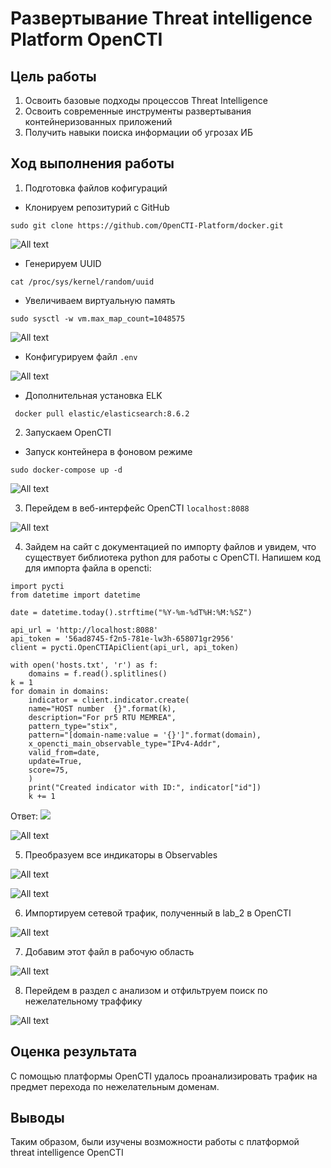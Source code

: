 # Развертывание Threat intelligence Platform OpenCTI

## Цель работы

1. Освоить базовые подходы процессов Threat Intelligence
2. Освоить современные инструменты развертывания контейнеризованных приложений
3. Получить навыки поиска информации об угрозах ИБ

## Ход выполнения работы

1. Подготовка файлов кофигураций

* Клонируем репозитурий с GitHub

```()
sudo git clone https://github.com/OpenCTI-Platform/docker.git 
```

![All text](img1.png)

* Генерируем UUID

```()
cat /proc/sys/kernel/random/uuid
```

* Увеличиваем виртуальную память

```()
sudo sysctl -w vm.max_map_count=1048575
```

![All text](img3.png)

* Конфигурируем файл `.env`

![All text](img2.png)

* Дополнительная установка ELK

```()
 docker pull elastic/elasticsearch:8.6.2
```

2. Запускаем OpenCTI

* Запуск контейнера в фоновом режиме

```()
sudo docker-compose up -d
```

![All text](img4.png)

3. Перейдем в веб-интерфейс OpenCTI `localhost:8088`

![All text](img5.png)

4. Зайдем на сайт с документацией по импорту файлов и увидем, что существует библиотека python для работы с OpenCTI. Напишем код для импорта файла в opencti:

```()
import pycti
from datetime import datetime

date = datetime.today().strftime("%Y-%m-%dT%H:%M:%SZ")

api_url = 'http://localhost:8088'
api_token = '56ad8745-f2n5-781e-lw3h-658071gr2956'
client = pycti.OpenCTIApiClient(api_url, api_token)

with open('hosts.txt', 'r') as f:
    domains = f.read().splitlines()
k = 1
for domain in domains:
    indicator = client.indicator.create(
    name="HOST number  {}".format(k),
    description="For pr5 RTU MEMREA",
    pattern_type="stix",
    pattern="[domain-name:value = '{}']".format(domain),
    x_opencti_main_observable_type="IPv4-Addr",
    valid_from=date,
    update=True,
    score=75,
    )
    print("Created indicator with ID:", indicator["id"])
    k += 1
```

Ответ:
![](img6.png)

![All text](img7.png)

5. Преобразуем все индикаторы в Observables

![All text](img8.png)

![All text](img9.png)

6. Импортируем сетевой трафик, полученный в lab_2 в OpenCTI

![All text](img10.png)

7. Добавим этот файл в рабочую область

![All text](img11.png)

8. Перейдем в раздел с анализом и отфильтруем поиск по нежелательному траффику

![All text](img12.png)

## Оценка результата

С помощью платформы OpenCTI удалось проанализировать трафик на предмет перехода по нежелательным доменам.

## Выводы

Таким образом, были изучены возможности работы с платформой threat intelligence OpenCTI
